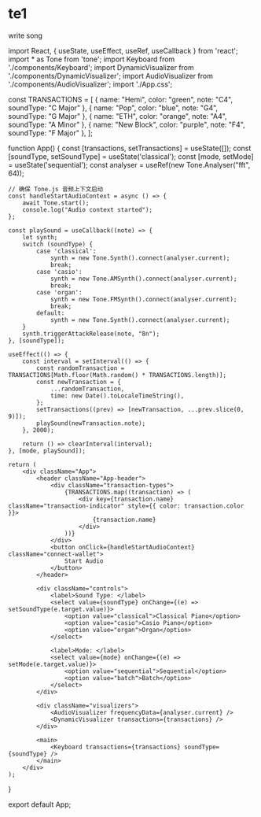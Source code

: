 # te1

write song


import React, { useState, useEffect, useRef, useCallback } from 'react';
import * as Tone from 'tone';
import Keyboard from './components/Keyboard';
import DynamicVisualizer from './components/DynamicVisualizer';
import AudioVisualizer from './components/AudioVisualizer';
import
'./App.css';

const TRANSACTIONS = [
    { name: "Hemi", color: "green", note: "C4", soundType: "C Major" },
    { name: "Pop", color: "blue", note: "G4", soundType: "G Major" },
    { name: "ETH", color: "orange", note: "A4", soundType: "A Minor" },
    { name: "New Block", color: "purple", note: "F4", soundType: "F Major" },
];

function App() {
    const [transactions, setTransactions] = useState([]);
    const [soundType, setSoundType] = useState('classical');
    const [mode, setMode] = useState('sequential');
    const analyser = useRef(new Tone.Analyser("fft", 64));

    // 确保 Tone.js 音频上下文启动
    const handleStartAudioContext = async () => {
        await Tone.start();
        console.log("Audio context started");
    };

    const playSound = useCallback((note) => {
        let synth;
        switch (soundType) {
            case 'classical':
                synth = new Tone.Synth().connect(analyser.current);
                break;
            case 'casio':
                synth = new Tone.AMSynth().connect(analyser.current);
                break;
            case 'organ':
                synth = new Tone.FMSynth().connect(analyser.current);
                break;
            default:
                synth = new Tone.Synth().connect(analyser.current);
        }
        synth.triggerAttackRelease(note, "8n");
    }, [soundType]);

    useEffect(() => {
        const interval = setInterval(() => {
            const randomTransaction = TRANSACTIONS[Math.floor(Math.random() * TRANSACTIONS.length)];
            const newTransaction = {
                ...randomTransaction,
                time: new Date().toLocaleTimeString(),
            };
            setTransactions((prev) => [newTransaction, ...prev.slice(0, 9)]);
            playSound(newTransaction.note);
        }, 2000);

        return () => clearInterval(interval);
    }, [mode, playSound]);

    return (
        <div className="App">
            <header className="App-header">
                <div className="transaction-types">
                    {TRANSACTIONS.map((transaction) => (
                        <div key={transaction.name} className="transaction-indicator" style={{ color: transaction.color }}>
                            {transaction.name}
                        </div>
                    ))}
                </div>
                <button onClick={handleStartAudioContext} className="connect-wallet">
                    Start Audio
                </button>
            </header>

            <div className="controls">
                <label>Sound Type: </label>
                <select value={soundType} onChange={(e) => setSoundType(e.target.value)}>
                    <option value="classical">Classical Piano</option>
                    <option value="casio">Casio Piano</option>
                    <option value="organ">Organ</option>
                </select>

                <label>Mode: </label>
                <select value={mode} onChange={(e) => setMode(e.target.value)}>
                    <option value="sequential">Sequential</option>
                    <option value="batch">Batch</option>
                </select>
            </div>

            <div className="visualizers">
                <AudioVisualizer frequencyData={analyser.current} />
                <DynamicVisualizer transactions={transactions} />
            </div>
            
            <main>
                <Keyboard transactions={transactions} soundType={soundType} />
            </main>
        </div>
    );
}

export default App;
